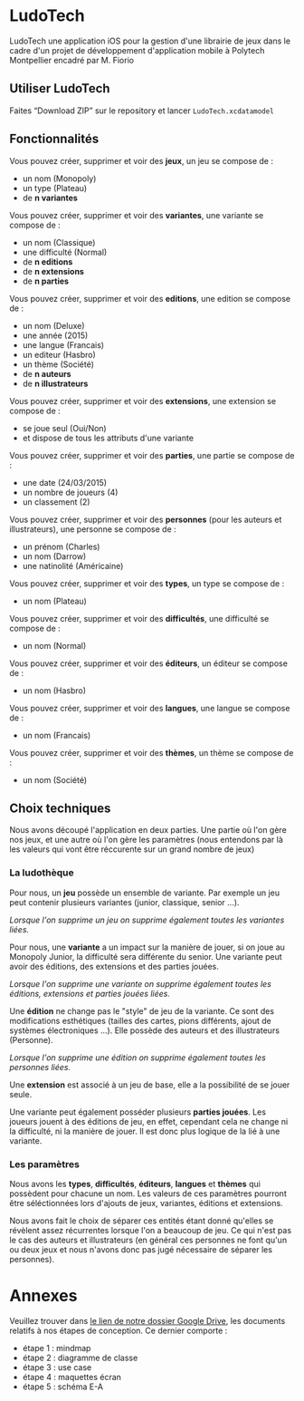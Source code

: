 # LudoTech

LudoTech une application iOS pour la gestion d'une librairie de jeux dans le cadre d'un projet de développement d'application mobile à Polytech Montpellier encadré par M. Fiorio

## Utiliser LudoTech
Faites “Download ZIP” sur le repository et lancer `LudoTech.xcdatamodel`

## Fonctionnalités
Vous pouvez créer, supprimer et voir des **jeux**, un jeu se compose de :
* un nom (Monopoly)
* un type (Plateau)
* de **n variantes**

Vous pouvez créer, supprimer et voir des **variantes**, une variante se compose de :
* un nom (Classique)
* une difficulté (Normal)
* de **n editions**
* de **n extensions**
* de **n parties**

Vous pouvez créer, supprimer et voir des **editions**, une edition se compose de :
* un nom (Deluxe)
* une année (2015)
* une langue (Francais)
* un editeur (Hasbro)
* un thème (Société)
* de **n auteurs**
* de **n illustrateurs**

Vous pouvez créer, supprimer et voir des **extensions**, une extension se compose de :
* se joue seul (Oui/Non)
* et dispose de tous les attributs d'une variante

Vous pouvez créer, supprimer et voir des **parties**, une partie se compose de :
* une date (24/03/2015)
* un nombre de joueurs (4)
* un classement (2)

Vous pouvez créer, supprimer et voir des **personnes** (pour les auteurs et illustrateurs), une personne se compose de :
* un prénom (Charles)
* un nom (Darrow)
* une natinolité (Américaine)

Vous pouvez créer, supprimer et voir des **types**, un type se compose de :
* un nom (Plateau)

Vous pouvez créer, supprimer et voir des **difficultés**, une difficulté se compose de :
* un nom (Normal)

Vous pouvez créer, supprimer et voir des **éditeurs**, un éditeur se compose de :
* un nom (Hasbro)

Vous pouvez créer, supprimer et voir des **langues**, une langue se compose de :
* un nom (Francais)

Vous pouvez créer, supprimer et voir des **thèmes**, un thème se compose de :
* un nom (Société)

## Choix techniques
Nous avons découpé l'application en deux parties. Une partie où l'on gère nos jeux, et une autre où l'on gère les paramètres (nous entendons par là les valeurs qui vont être réccurente sur un grand nombre de jeux)

### La ludothèque

Pour nous, un **jeu** possède un ensemble de variante. Par exemple un jeu peut contenir plusieurs variantes (junior, classique, senior ...).

*Lorsque l'on supprime un jeu on supprime également toutes les variantes liées.*

Pour nous, une **variante** a un impact sur la manière de jouer, si on joue au Monopoly Junior, la difficulté sera différente du senior. Une variante peut avoir des éditions, des extensions et des parties jouées.

*Lorsque l'on supprime une variante on supprime également toutes les éditions, extensions et parties jouées liées.*

Une **édition** ne change pas le "style" de jeu de la variante. Ce sont des modifications esthétiques (tailles des cartes, pions différents, ajout de systèmes électroniques ...). Elle possède des auteurs et des illustrateurs (Personne).

*Lorsque l'on supprime une édition on supprime également toutes les personnes liées.*

Une **extension** est associé à un jeu de base, elle a la possibilité de se jouer seule.

Une variante peut également posséder plusieurs **parties jouées**. Les joueurs jouent à des éditions de jeu, en effet, cependant cela ne change ni la difficulté, ni la manière de jouer. Il est donc plus logique de la lié à une variante.

### Les paramètres

Nous avons les **types**, **difficultés**, **éditeurs**, **langues** et **thèmes** qui possèdent pour chacune un nom. Les valeurs de ces paramètres pourront être séléctionnées lors d'ajouts de jeux, variantes, éditions et extensions.

Nous avons fait le choix de séparer ces entités étant donné qu'elles se révèlent assez récurrentes lorsque l'on a beaucoup de jeu. Ce qui n'est pas le cas des auteurs et illustrateurs (en général ces personnes ne font qu'un ou deux jeux et nous n'avons donc pas jugé nécessaire de séparer les personnes).

# Annexes
Veuillez trouver dans [le lien de notre dossier Google Drive](https://drive.google.com/open?id=0B01-tgRvXhqRfnZCRWlnMGdMcEUxVlBBR1pMT1BHLUlPZ2FvSl9PTHJRZ3FxdU1PN2p1XzA&authuser=0), les documents relatifs à nos étapes de conception. Ce dernier comporte :
* étape 1 : mindmap
* étape 2 : diagramme de classe
* étape 3 : use case
* étape 4 : maquettes écran
* étape 5 : schéma E-A
